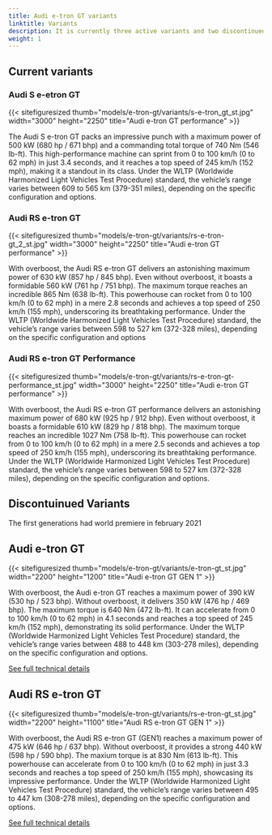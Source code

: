 ```yaml
---
title: Audi e-tron GT variants
linktitle: Variants
description: It is currently three active variants and two discontinued variants of e-tron GT
weight: 1
---
```

<!-- markdownlint-disable MD033 -->


## Current variants


### Audi S e-etron GT

{{< sitefiguresized thumb="models/e-tron-gt/variants/s-e-tron_gt_st.jpg" width="3000" height="2250" title="Audi e-tron GT performance" >}}

The Audi S e-tron GT packs an impressive punch with a maximum power of 500 kW (680 hp / 671 bhp) and a commanding total torque of 740 Nm (546 lb-ft). This high-performance machine can sprint from 0 to 100 km/h (0 to 62 mph) in just 3.4 seconds, and it reaches a top speed of 245 km/h (152 mph), making it a standout in its class. Under the WLTP (Worldwide Harmonized Light Vehicles Test Procedure) standard, the vehicle’s range varies between 609 to 565 km (379-351 miles), depending on the specific configuration and options.


### Audi RS e-tron GT

{{< sitefiguresized thumb="models/e-tron-gt/variants/rs-e-tron-gt_2_st.jpg" width="3000" height="2250" title="Audi e-tron GT performance" >}}

With overboost, the Audi RS e-tron GT delivers an astonishing maximum power of 630 kW (857 hp / 845 bhp). Even without overboost, it boasts a formidable 560 kW (761 hp / 751 bhp). The maximum torque reaches an incredible 865 Nm (638 lb-ft). This powerhouse can rocket from 0 to 100 km/h (0 to 62 mph) in a mere 2.8 seconds and achieves a top speed of 250 km/h (155 mph), underscoring its breathtaking performance. Under the WLTP (Worldwide Harmonized Light Vehicles Test Procedure) standard, the vehicle’s range varies between 598 to 527 km (372-328 miles), depending on the specific configuration and options

### Audi RS e-tron GT Performance

{{< sitefiguresized thumb="models/e-tron-gt/variants/rs-e-tron-gt-performance_st.jpg" width="3000" height="2250" title="Audi e-tron GT performance" >}}

With overboost, the Audi RS e-tron GT performance delivers an astonishing maximum power of 680 kW (925 hp / 912 bhp). Even without overboost, it boasts a formidable 610 kW (829 hp / 818 bhp). The maximum torque reaches an incredible 1027 Nm (758 lb-ft). This powerhouse can rocket from 0 to 100 km/h (0 to 62 mph) in a mere 2.5 seconds and achieves a top speed of 250 km/h (155 mph), underscoring its breathtaking performance. Under the WLTP (Worldwide Harmonized Light Vehicles Test Procedure) standard, the vehicle’s range varies between 598 to 527 km (372-328 miles), depending on the specific configuration and options.

## Discontuinued Variants

The first generations had world premiere in february 2021

## Audi e-tron GT


{{< sitefiguresized thumb="models/e-tron-gt/variants/e-tron-gt_st.jpg" width="2200" height="1200" title="Audi e-tron GT GEN 1" >}}

With overboost, the Audi e-tron GT reaches a maximum power of 390 kW (530 hp / 523 bhp). Without overboost, it delivers 350 kW (476 hp / 469 bhp). The maximum torque is 640 Nm (472 lb-ft). It can accelerate from 0 to 100 km/h (0 to 62 mph) in 4.1 seconds and reaches a top speed of 245 km/h (152 mph), demonstrating its solid performance. Under the WLTP (Worldwide Harmonized Light Vehicles Test Procedure) standard, the vehicle’s range varies between 488 to 448 km (303-278 miles), depending on the specific configuration and options.

[See full technical details](/models/e-tron-gt/specifications/#audi-e-tron-gt)

## Audi RS e-tron GT

{{< sitefiguresized thumb="models/e-tron-gt/variants/rs-e-tron-gt_st.jpg" width="2200" height="1100" title="Audi RS e-tron GT GEN 1" >}}

With overboost, the Audi RS e-tron GT (GEN1) reaches a maximum power of 475 kW (646 hp / 637 bhp). Without overboost, it provides a strong 440 kW (598 hp / 590 bhp). The maxium torque is at 830 Nm (613 lb-ft). This powerhouse can accelerate from 0 to 100 km/h (0 to 62 mph) in just 3.3 seconds and reaches a top speed of 250 km/h (155 mph), showcasing its impressive performance. Under the WLTP (Worldwide Harmonized Light Vehicles Test Procedure) standard, the vehicle’s range varies between 495 to 447 km (308-278 miles), depending on the specific configuration and options.

[See full technical details](/models/e-tron-gt/specifications/#audi-rs-e-tron-gt)

